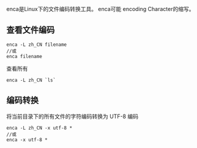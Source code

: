 enca是Linux下的文件编码转换工具。 enca可能 encoding  Character的缩写。

## 查看文件编码
```
enca -L zh_CN filename
//或
enca filename
```
查看所有
```
enca -L zh_CN `ls`
```

## 编码转换
将当前目录下的所有文件的字符编码转换为 UTF-8 编码
```
enca -L zh_CN -x utf-8 *
//或
enca -x utf-8 *
```